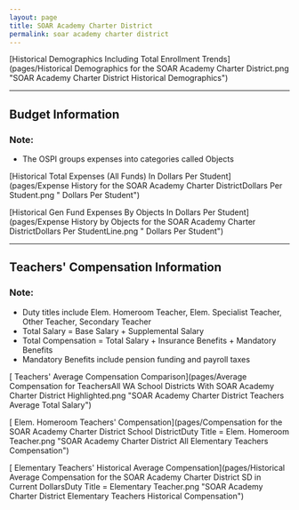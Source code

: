 ```yaml
---
layout: page
title: SOAR Academy Charter District
permalink: soar academy charter district
---
```



[Historical Demographics Including Total Enrollment Trends](pages/Historical Demographics for the SOAR Academy Charter District.png "SOAR Academy Charter District Historical Demographics")

___

## Budget Information
### Note:
- The OSPI groups expenses into categories called Objects

[Historical Total Expenses (All Funds) In Dollars Per Student](pages/Expense History for the SOAR Academy Charter DistrictDollars Per Student.png " Dollars Per Student")

[Historical Gen Fund Expenses By Objects In Dollars Per Student](pages/Expense History by Objects for the SOAR Academy Charter DistrictDollars Per StudentLine.png " Dollars Per Student")


___

## Teachers' Compensation Information
### Note:
- Duty titles include Elem. Homeroom Teacher, Elem. Specialist Teacher, Other Teacher, Secondary Teacher
- Total Salary = Base Salary + Supplemental Salary
- Total Compensation = Total Salary + Insurance Benefits + Mandatory Benefits
- Mandatory Benefits include pension funding and payroll taxes

[ Teachers' Average Compensation Comparison](pages/Average Compensation for TeachersAll WA School Districts With SOAR Academy Charter District Highlighted.png "SOAR Academy Charter District Teachers Average Total Salary")

[ Elem. Homeroom Teachers' Compensation](pages/Compensation for the SOAR Academy Charter District School DistrictDuty Title = Elem. Homeroom Teacher.png "SOAR Academy Charter District All Elementary Teachers Compensation")

[ Elementary Teachers' Historical Average Compensation](pages/Historical Average Compensation for the SOAR Academy Charter District SD in Current DollarsDuty Title = Elementary Teacher.png "SOAR Academy Charter District Elementary Teachers Historical Compensation")

